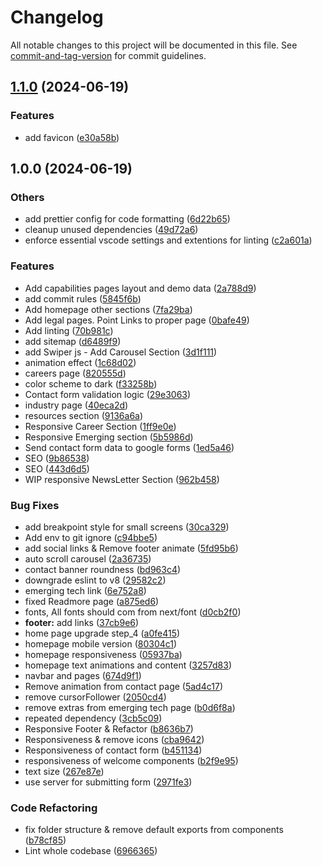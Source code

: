 # Changelog

All notable changes to this project will be documented in this file. See [commit-and-tag-version](https://github.com/absolute-version/commit-and-tag-version) for commit guidelines.

## [1.1.0](https://github.com/capzient/landing_page/branches/compare/v1.1.0..v0.1.1) (2024-06-19)


### Features

* add favicon ([e30a58b](https://github.com/capzient/landing_page/commits/e30a58b990d8135e190e97f0f8913388b7ce8ecd))

## 1.0.0 (2024-06-19)

### Others

- add prettier config for code formatting ([6d22b65](https://github.com/capzient/landing_page/commits/6d22b6561b110d530a834303f1a6ff47dcc5c411))
- cleanup unused dependencies ([49d72a6](https://github.com/capzient/landing_page/commits/49d72a6b067aed2eca5955237d24930cb4568ed1))
- enforce essential vscode settings and extentions for linting ([c2a601a](https://github.com/capzient/landing_page/commits/c2a601acdbb2113fdf9c56549e26d1c9181ae8ce))

### Features

- Add capabilities pages layout and demo data ([2a788d9](https://github.com/capzient/landing_page/commits/2a788d937c308867b4636c7f533f02bb052a3a10))
- add commit rules ([5845f6b](https://github.com/capzient/landing_page/commits/5845f6b2411b953e842b40bff883c6c29138dfc2))
- Add homepage other sections ([7fa29ba](https://github.com/capzient/landing_page/commits/7fa29ba9fe05abc5eeb6a631c6f699274e0fa956))
- Add legal pages. Point Links to proper page ([0bafe49](https://github.com/capzient/landing_page/commits/0bafe494b05f11c40867c5ee428b2c9df868a8f4))
- Add linting ([70b981c](https://github.com/capzient/landing_page/commits/70b981ce05e18534bd6dd80921a42af4d14807d1))
- add sitemap ([d6489f9](https://github.com/capzient/landing_page/commits/d6489f9f5132b5635f6b38dd785c8c8498da1886))
- add Swiper js - Add Carousel Section ([3d1f111](https://github.com/capzient/landing_page/commits/3d1f111593d3e6fd31e4731e2d10b706f95bf061))
- animation effect ([1c68d02](https://github.com/capzient/landing_page/commits/1c68d02659ce95e1310f201c4e297b1d4e4900c7))
- careers page ([820555d](https://github.com/capzient/landing_page/commits/820555d8b12a87f7d5adbe571d11f0ee151d8970))
- color scheme to dark ([f33258b](https://github.com/capzient/landing_page/commits/f33258bf2b0cdc9e3965485a919b9e298d6d1908))
- Contact form validation logic ([29e3063](https://github.com/capzient/landing_page/commits/29e3063359433982ce0bee3264d6e5e9dce43c61))
- industry page ([40eca2d](https://github.com/capzient/landing_page/commits/40eca2d828a35ea55c9e9a5b103819fe431402c3))
- resources section ([9136a6a](https://github.com/capzient/landing_page/commits/9136a6afcc8611a6c3c3ae79a0aaf1c2b1a00390))
- Responsive Career Section ([1ff9e0e](https://github.com/capzient/landing_page/commits/1ff9e0eb6cdfff8dcd91ae46258ea8ead5f211e7))
- Responsive Emerging section ([5b5986d](https://github.com/capzient/landing_page/commits/5b5986d7a11d632d91a09fa24ddd8a888dcb000c))
- Send contact form data to google forms ([1ed5a46](https://github.com/capzient/landing_page/commits/1ed5a461d29a01fc2de7f7ce5d2734e2d5e8e67b))
- SEO ([9b86538](https://github.com/capzient/landing_page/commits/9b865389b9ef97d5a017016b9d541e03f5852d70))
- SEO ([443d6d5](https://github.com/capzient/landing_page/commits/443d6d52413bb7d28131c8f64830d14d7f6ea48f))
- WIP responsive NewsLetter Section ([962b458](https://github.com/capzient/landing_page/commits/962b458f1d3392dd6eaea21f3b90f3cf7e37ea08))

### Bug Fixes

- add breakpoint style for small screens ([30ca329](https://github.com/capzient/landing_page/commits/30ca329b07e19e4264a9729677441474553718a9))
- Add env to git ignore ([c94bbe5](https://github.com/capzient/landing_page/commits/c94bbe55c38f0ecbfff986a60723da483dca0946))
- add social links & Remove footer animate ([5fd95b6](https://github.com/capzient/landing_page/commits/5fd95b6b91907e55e35f806895ed981b17ceaffc))
- auto scroll carousel ([2a36735](https://github.com/capzient/landing_page/commits/2a367357eae58facadb6d55b86e7f5e308a05ea2))
- contact banner roundness ([bd963c4](https://github.com/capzient/landing_page/commits/bd963c41d3707bc507fcfb94f4d8b9f3797f9b19))
- downgrade eslint to v8 ([29582c2](https://github.com/capzient/landing_page/commits/29582c24b0e805ef8d83fededc0918965abd12e2))
- emerging tech link ([6e752a8](https://github.com/capzient/landing_page/commits/6e752a8749494b81fbe8aed1122a34501f070bea))
- fixed Readmore page ([a875ed6](https://github.com/capzient/landing_page/commits/a875ed6d9b8e48f0bded048a574a628f2ce22ce0))
- fonts, All fonts should com from next/font ([d0cb2f0](https://github.com/capzient/landing_page/commits/d0cb2f0751966cb38c6682fc97cf0ad860ac09b8))
- **footer:** add links ([37cb9e6](https://github.com/capzient/landing_page/commits/37cb9e60f055953d0d506b49406e2acf3411a3b9))
- home page upgrade step_4 ([a0fe415](https://github.com/capzient/landing_page/commits/a0fe415b6c4bd26026b39b4dfc91c3f7aca13afb))
- homepage mobile version ([80304c1](https://github.com/capzient/landing_page/commits/80304c1bdf606bcb6d210a07dc71dbcf67de7b7f))
- homepage responsiveness ([05937ba](https://github.com/capzient/landing_page/commits/05937ba3955283b529dde5f08d6f0e96a9c530ac))
- homepage text animations and content ([3257d83](https://github.com/capzient/landing_page/commits/3257d83e85a64511beb9303d62166f0ab51f1599))
- navbar and pages ([674d9f1](https://github.com/capzient/landing_page/commits/674d9f172b4ab47c9e6ec934b8bb3f2b9794ae95))
- Remove animation from contact page ([5ad4c17](https://github.com/capzient/landing_page/commits/5ad4c1784da0fd9b9b3d1b80a7a6b889fccdfc7e))
- remove cursorFollower ([2050cd4](https://github.com/capzient/landing_page/commits/2050cd48d37ef9a9df8b69486ebcaeeaad67f4ef))
- remove extras from emerging tech page ([b0d6f8a](https://github.com/capzient/landing_page/commits/b0d6f8adb6505cfee0eb7e32b16274e00bd73176))
- repeated dependency ([3cb5c09](https://github.com/capzient/landing_page/commits/3cb5c0957ebab44cfabaa9335464acfadfd8ec33))
- Responsive Footer & Refactor ([b8636b7](https://github.com/capzient/landing_page/commits/b8636b7941a39da892681e5ee51b59e5db8461e0))
- Responsiveness & remove icons ([cba9642](https://github.com/capzient/landing_page/commits/cba964283d69c7eb2f51c10273cea78a14633792))
- Responsiveness of contact form ([b451134](https://github.com/capzient/landing_page/commits/b45113448b835283e007621ac6706820c7962c27))
- responsiveness of welcome components ([b2f9e95](https://github.com/capzient/landing_page/commits/b2f9e951e6f9d63b65434043a143b7f1e08c7d53))
- text size ([267e87e](https://github.com/capzient/landing_page/commits/267e87ec899b51eb09792a2706c5853e7182a17c))
- use server for submitting form ([2971fe3](https://github.com/capzient/landing_page/commits/2971fe302ea927b1a9a3ccb6766f35a5b86b00a3))

### Code Refactoring

- fix folder structure & remove default exports from components ([b78cf85](https://github.com/capzient/landing_page/commits/b78cf85db10f13bea1f7b59b663a5693a36906dc))
- Lint whole codebase ([6966365](https://github.com/capzient/landing_page/commits/6966365087098561d7a22ceffb2a69eeba30a3c4))
